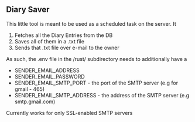 Diary Saver
---------
This little tool is meant to be used as a scheduled task on the server.
It
1. Fetches all the Diary Entries from the DB
2. Saves all of them in a .txt file
3. Sends that .txt file over e-mail to the owner
    
As such, the .env file in the /rust/ subdirectory needs to additionally have a
* SENDER_EMAIL_ADDRESS
* SENDER_EMAIL_PASSWORD
* SENDER_EMAIL_SMTP_PORT - the port of the SMTP server (e.g for gmail - 465)    
* SENDER_EMAIL_SMTP_ADDRESS - the address of the SMTP server (e.g smtp.gmail.com)

Currently works for only SSL-enabled SMTP servers